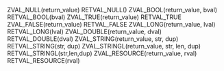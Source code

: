 
ZVAL_NULL(return_value) RETVAL_NULL()
ZVAL_BOOL(return_value, bval) RETVAL_BOOL(bval)
ZVAL_TRUE(return_value) RETVAL_TRUE
ZVAL_FALSE(return_value) RETVAL_FALSE
ZVAL_LONG(return_value, lval) RETVAL_LONG(lval)
ZVAL_DOUBLE(return_value, dval) RETVAL_DOUBLE(dval)
ZVAL_STRING(return_value, str, dup) RETVAL_STRING(str, dup)
ZVAL_STRINGL(return_value, str,
len, dup)
RETVAL_STRINGL(str,len,dup)
ZVAL_RESOURCE(return_value, rval) RETVAL_RESOURCE(rval)